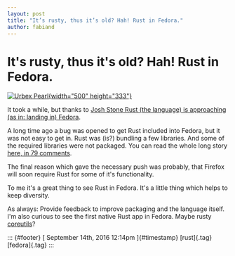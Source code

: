 ```yaml
---
layout: post
title: "It’s rusty, thus it’s old? Hah! Rust in Fedora."
author: fabiand
---
```



It's rusty, thus it's old? Hah! Rust in Fedora.
===============================================

[![Urbex
Pearl](https://c8.staticflickr.com/8/7520/15432787103_02f2056a06.jpg){width="500"
height="333"}](https://www.flickr.com/photos/drainrat/15432787103/in/photolist-pvK4Wg-pRCiY6-pAbik4-rsd3Ns-pdzPWr-qnYjcS-nGR321-on6Fji-kiBFEk-r4wh6s-nNYDbu-pEUD8g-q1CdK9-quSEyv-qBeu2e-qBwDPj-q99YZE-qmjWFT-pPup3W-rmS4cy-rhMMZM-piVTrc-oDAFSb-on6zXB-qu41pR-pMxJ3t-ryrAL3-qtjBYd-qt63Vv-qgpUs7-pA8Dig-q3Ncoh-cpwgHE-qB1ZN8-pefDFa-qww24B-pdBsbP-qJv1Sd-qS4WnV-fzwBND-qnhgkB-qvjeeh-qcjAg8-rbAVbS-7UviCJ-9EUBcb-fHTt6A-8si82o-83Deu6-pAiH1L "Urbex Pearl")

It took a while, but thanks to [Josh Stone Rust (the language) is
approaching (as in: landing in)
Fedora](https://fedoraproject.org/wiki/Changes/RustCompiler).

A long time ago a bug was opened to get Rust included into Fedora, but
it was not easy to get in. Rust was (is?) bundling a few libraries. And
some of the required libraries were not packaged. You can read the whole
long story [here, in 79
comments](https://bugzilla.redhat.com/show_bug.cgi?id=915043).

The final reason which gave the necessary push was probably, that
Firefox will soon require Rust for some of it's functionality.

To me it's a great thing to see Rust in Fedora. It's a little thing
which helps to keep diversity.

As always: Provide feedback to improve packaging and the language
itself. I'm also curious to see the first native Rust app in Fedora.
Maybe rusty [coreutils](https://github.com/uutils/coreutils)?

::: {#footer}
[ September 14th, 2016 12:14pm ]{#timestamp} [rust]{.tag} [fedora]{.tag}
:::
